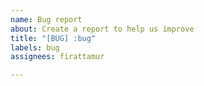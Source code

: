 ```yaml
---
name: Bug report
about: Create a report to help us improve
title: "[BUG] :bug"
labels: bug
assignees: firattamur

---
```



